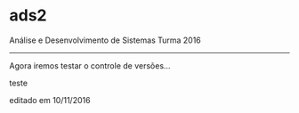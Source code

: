 ﻿# ads2
Análise e Desenvolvimento de Sistemas
Turma 2016
******************

Agora iremos testar o controle de versões...

teste

editado em 10/11/2016

